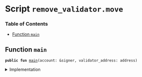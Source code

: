 
<a name="SCRIPT"></a>

# Script `remove_validator.move`

### Table of Contents

-  [Function `main`](#SCRIPT_main)



<a name="SCRIPT_main"></a>

## Function `main`



<pre><code><b>public</b> <b>fun</b> <a href="#SCRIPT_main">main</a>(account: &signer, validator_address: address)
</code></pre>



<details>
<summary>Implementation</summary>


<pre><code><b>fun</b> <a href="#SCRIPT_main">main</a>(account: &signer, validator_address: address) {
    <a href="../../modules/doc/LibraSystem.md#0x0_LibraSystem_remove_validator">LibraSystem::remove_validator</a>(account, validator_address);
}
</code></pre>



</details>
